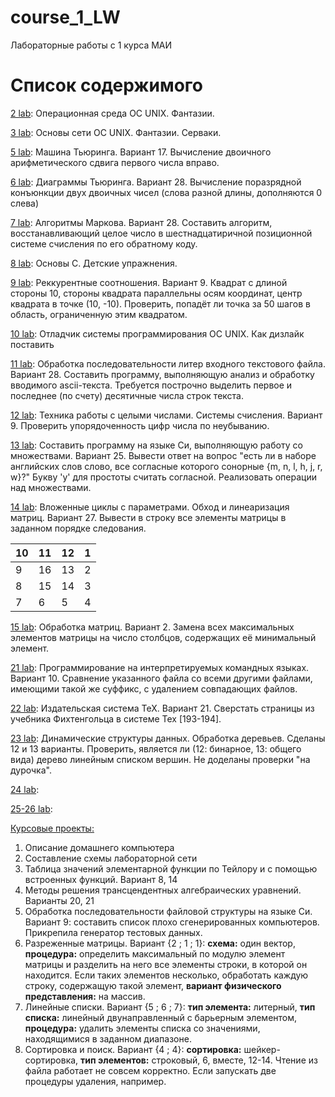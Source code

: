 # course_1_LW
Лабораторные работы с 1 курса МАИ

# Список содержимого

[2 lab](2): Операционная среда ОС UNIX. Фантазии.

[3 lab](3): Основы сети ОС UNIX. Фантазии. Серваки.

[5 lab](5): Машина Тьюринга. Вариант 17. Вычисление двоичного арифметического сдвига первого числа вправо.

[6 lab](6): Диаграммы Тьюринга. Вариант 28. Вычисление поразрядной конъюнкции двух двоичных чисел (слова разной длины, дополняются 0 слева)

[7 lab](7): Алгоритмы Маркова. Вариант 28. Составить алгоритм, восстанавливающий целое число в шестнадцатиричной позиционной системе счисления по его обратному коду.

[8 lab](8): Основы С. Детские упражнения.

[9 lab](9): Реккурентные соотношения. Вариант 9. Квадрат с длиной стороны 10, стороны квадрата параллельны осям координат, центр квадрата в точке (10, -10). Проверить, попадёт ли точка за 50 шагов в область, ограниченную этим квадратом.

[10 lab](10): Отладчик системы программирования ОС UNIX. Как дизлайк поставить

[11 lab](11): Обработка последовательности литер входного текстового файла. Вариант 28. Составить программу, выполняющую анализ и обработку вводимого ascii-текста. Требуется построчно выделить первое и последнее (по счету) десятичные числа строк текста.

[12 lab](12): Техника работы с целыми числами. Системы счисления. Вариант 9. Проверить упорядоченность цифр числа по неубыванию.

[13 lab](13): Составить программу на языке Си, выполняющую работу со множествами. Вариант 25. Вывести ответ на вопрос "есть ли в наборе английских слов слово, все согласные которого сонорные {m, n, l, h, j, r, w}?" Букву 'y' для простоты считать согласной. Реализовать операции над множествами.

[14 lab](14): Вложенные циклы с параметрами. Обход и линеаризация матриц. Вариант 27. Вывести в строку все элементы матрицы в заданном порядке следования.

| 10 | 11 | 12 | 1 |
|---|---|---|----|
| 9 | 16 | 13 | 2 |
| 8 | 15 | 14 | 3 |
| 7 | 6 | 5 | 4 |

[15 lab](15): Обработка матриц. Вариант 2. Замена всех максимальных элементов матрицы на число столбцов, содержащих её минимальный элемент.

[21 lab](21): Программирование на интерпретируемых командных языках. Вариант 10. Сравнение указанного файла со всеми другими файлами, имеющими такой же суффикс, с удалением совпадающих файлов.

[22 lab](22): Издательская система TeX. Вариант 21. Сверстать страницы из учебника Фихтенгольца в системе Tex [193-194].

[23 lab](23): Динамические структуры данных. Обработка деревьев. Сделаны 12 и 13 варианты. Проверить, является ли (12: бинарное, 13: общего вида) дерево линейным списком вершин. Не доделаны проверки "на дурочка".

[24 lab](24):

[25-26 lab](25-26):

[Курсовые проекты:](course_projects)
1. Описание домашнего компьютера
2. Составление схемы лабораторной сети
3. Таблица значений элементарной функции по Тейлору и с помощью встроенных функций. Вариант 8, 14
4. Методы решения трансцендентных алгебраических уравнений. Варианты 20, 21
6. Обработка последовательности файловой структуры на языке Си. Вариант 9: составить список плохо сгенерированных компьютеров. Прикрепила генератор тестовых данных.
7. Разреженные матрицы. Вариант {2 ; 1 ; 1}:  **схема:** один вектор, **процедура:** определить максимальный по модулю элемент матрицы и разделить на него все элементы строки, в которой он находится. Если таких элементов несколько, обработать каждую строку, содержащую такой элемент, **вариант физического представления:** на массив.
8. Линейные списки. Вариант {5 ; 6 ; 7}: **тип элемента:** литерный, **тип списка:** линейный двунаправленный с барьерным элементом, **процедура:** удалить элементы списка со значениями, находящимися в заданном диапазоне.
9. Сортировка и поиск. Вариант {4 ; 4}: **сортировка:** шейкер-сортировка, **тип элементов:** строковый, 6, вместе, 12-14. Чтение из файла работает не совсем корректно. Если запускать две процедуры удаления, например.
